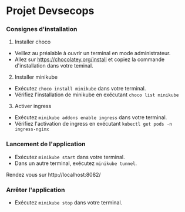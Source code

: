 # Projet Devsecops

### Consignes d'installation

1) Installer choco

- Veillez au préalable à ouvrir un terminal en mode administrateur.
- Allez sur https://chocolatey.org/install et copiez la commande d'installation dans votre teminal.

2) Installer minikube

- Exécutez `choco install minikube` dans votre terminal.
- Vérifiez l'installation de minikube en exécutant `choco list minikube`


3) Activer ingress

- Exécutez `minikube addons enable ingress` dans votre terminal.
- Vérifiez l'activation de ingress en exécutant `kubectl get pods -n ingress-nginx`

### Lancement de l'application

- Exécutez `minikube start` dans votre terminal.
- Dans un autre terminal, exécutez `minikube tunnel`.

Rendez vous sur http://localhost:8082/

### Arrêter l'application

- Exécutez `minikube stop` dans votre terminal.